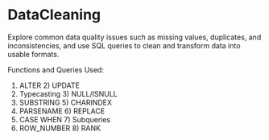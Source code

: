 # DataCleaning
Explore common data quality issues such as missing values, duplicates, and inconsistencies, and use SQL queries to clean and transform data into usable formats. 

Functions and Queries Used:

1) ALTER          2) UPDATE
3) Typecasting    3) NULL/ISNULL
4) SUBSTRING      5) CHARINDEX
6) PARSENAME      6) REPLACE
7) CASE WHEN      7) Subqueries
8) ROW_NUMBER     8) RANK

